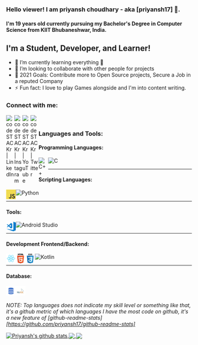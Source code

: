 ### Hello viewer! I am priyansh choudhary - aka [priyansh17] 👋.
#### I'm 19 years old currently pursuing my Bachelor's Degree in Computer Science from KIIT Bhubaneshwar, India.


## I'm a Student, Developer, and Learner!

- 🌱 I’m currently learning everything 🤣
- 👯 I’m looking to collaborate with other people for projects
- 🥅 2021 Goals: Contribute more to Open Source projects, Secure a Job in a reputed Company
- ⚡ Fun fact: I love to play Games alongside and I'm into content writing.

### Connect with me:

[<img align="left" alt="codeSTACKr | LinkedIn" width="22px" src="https://www.freeiconspng.com/thumbs/linkedin-logo-png/linkedin-logo-3.png" />][linkedin]
[<img align="left" alt="codeSTACKr | Instagram" width="22px" src="https://upload.wikimedia.org/wikipedia/commons/thumb/a/a5/Instagram_icon.png/1024px-Instagram_icon.png" />][instagram]
[<img align="left" alt="codeSTACKr | YouTube" width="22px" src="https://upload.wikimedia.org/wikipedia/commons/thumb/0/09/YouTube_full-color_icon_%282017%29.svg/640px-YouTube_full-color_icon_%282017%29.svg.png" />][youtube]
[<img align="left" alt="codeSTACKr | Twitter" width="22px" src="https://cdn4.iconfinder.com/data/icons/social-media-icons-the-circle-set/48/twitter_circle-512.png" />][twitter]

<br />

### Languages and Tools:


#### Programming Languages:

<img align="left" alt="C++" width="26px" src="https://raw.githubusercontent.com/isocpp/logos/master/cpp_logo.png" />
<img  alt="C" width="26px" src="https://user-images.githubusercontent.com/17773218/56295546-32a81200-60ea-11e9-8761-0b726b20fd51.png" />

---
#### Scripting Languages:

<img align="left" alt="JavaScript" width="26px" src="https://raw.githubusercontent.com/github/explore/80688e429a7d4ef2fca1e82350fe8e3517d3494d/topics/javascript/javascript.png" />
<img align alt="Python" width="26px" src="https://cdn3.iconfinder.com/data/icons/logos-and-brands-adobe/512/267_Python-512.png" />

---
#### Tools:

<img align="left" alt="Visual Studio Code" width="26px" src="https://raw.githubusercontent.com/github/explore/80688e429a7d4ef2fca1e82350fe8e3517d3494d/topics/visual-studio-code/visual-studio-code.png" />
<img  alt="Android Studio" width="26px" src="https://upload.wikimedia.org/wikipedia/commons/9/95/Android_Studio_Icon_3.6.svg" />

---
#### Development Frontend/Backend:

<img align="left" alt="React" width="26px" src="https://raw.githubusercontent.com/github/explore/80688e429a7d4ef2fca1e82350fe8e3517d3494d/topics/react/react.png" />
<img align="left" alt="HTML5" width="26px" src="https://raw.githubusercontent.com/github/explore/80688e429a7d4ef2fca1e82350fe8e3517d3494d/topics/html/html.png" />
<img align="left" alt="CSS3" width="26px" src="https://raw.githubusercontent.com/github/explore/80688e429a7d4ef2fca1e82350fe8e3517d3494d/topics/css/css.png" />
<img alt="Kotlin" width="26px" src="https://upload.wikimedia.org/wikipedia/commons/thumb/7/74/Kotlin_Icon.png/1024px-Kotlin_Icon.png" />

---
#### Database:
<img  align="left" alt="SQL" width="26px" src="https://raw.githubusercontent.com/github/explore/80688e429a7d4ef2fca1e82350fe8e3517d3494d/topics/sql/sql.png" />
<img  alt="MySQL" width="26px" src="https://raw.githubusercontent.com/github/explore/80688e429a7d4ef2fca1e82350fe8e3517d3494d/topics/mysql/mysql.png" />


<br />

*NOTE: Top languages does not indicate my skill level or something like that, it's a github metric of which languages I have the most code on github, it's a new feature of [github-readme-stats][https://github.com/priyansh17/github-readme-stats]*


<a href="https://github.com/priyansh17/github-readme-stats">
  <img align="center" src="https://github-readme-stats.vercel.app/api?username=priyansh17&show_icons=true&include_all_commits=true&theme=material-palenight" alt="Priyansh's github stats" />
</a>

<a href="https://github.com/priyansh17/github-readme-stats">
  <img align="center" src="https://github-readme-stats.vercel.app/api/top-langs/?username=priyansh17&layout=compact&theme=material-palenight" />
</a>

<a href="https://github.com/priyansh17/github-readme-stats">
  <img align="center" src="https://github-readme-stats.vercel.app/api/pin/?username=priyansh17&repo=github-readme-stats&theme=material-palenight" />
</a>    

<br />


[twitter]: https://twitter.com/Priyansh1706
[youtube]: https://www.youtube.com/c/NotPriyansh
[instagram]: https://www.instagram.com/iamnotpriyansh_/
[linkedin]: https://www.linkedin.com/in/priyansh-choudhary-33815161/
